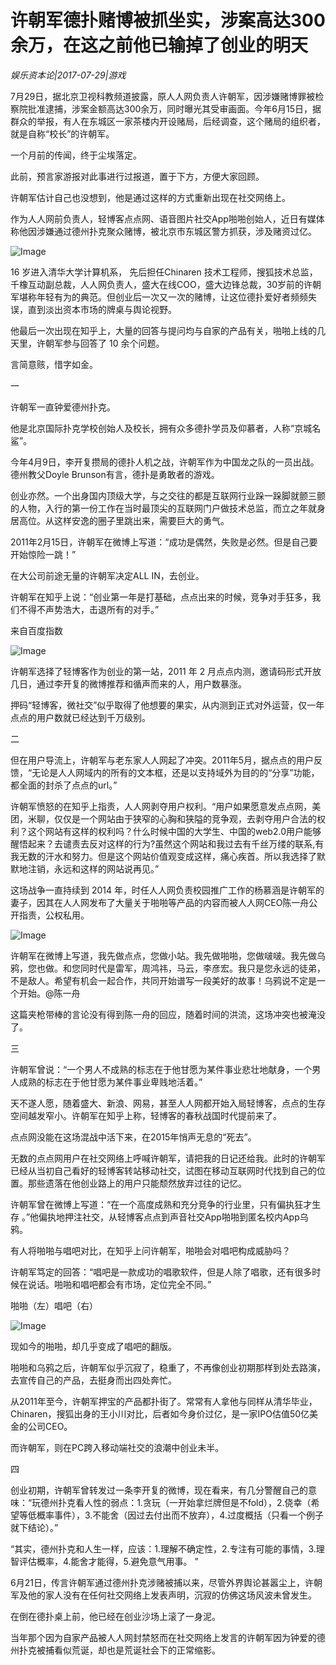 # 许朝军德扑赌博被抓坐实，涉案高达300余万，在这之前他已输掉了创业的明天

*娱乐资本论|2017-07-29|游戏*

7月29日，据北京卫视科教频道披露，原人人网负责人许朝军，因涉嫌赌博罪被检察院批准逮捕，涉案金额高达300余万，同时曝光其受审画面。今年6月15日，据群众的举报，有人在东城区一家茶楼内开设赌局，后经调查，这个赌局的组织者，就是自称“校长”的许朝军。

一个月前的传闻，终于尘埃落定。

此前，预言家游报对此事进行过报道，置于下方，方便大家回顾。

许朝军估计自己也没想到，他是通过这样的方式重新出现在社交网络上。

作为人人网前负责人，轻博客点点网、语音图片社交App啪啪创始人，近日有媒体称他因涉嫌通过德州扑克聚众赌博，被北京市东城区警方抓获，涉及赌资过亿。

![Image](http://p2.pstatp.com/large/37c20004108109678438)

16 岁进入清华大学计算机系， 先后担任Chinaren 技术工程师，搜狐技术总监，千橡互动副总裁，人人网负责人，盛大在线COO，盛大边锋总裁，30岁前的许朝军堪称年轻有为的典范。但创业后一次又一次的赌博，让这位德扑爱好者频频失误，直到淡出资本市场的牌桌与舆论视野。

他最后一次出现在知乎上，大量的回答与提问均与自家的产品有关，啪啪上线的几天里，许朝军参与回答了 10 余个问题。

言简意赅，惜字如金。

一

许朝军一直钟爱德州扑克。

他是北京国际扑克学校创始人及校长，拥有众多德扑学员及仰慕者，人称“京城名鲨”。

今年4月9日，李开复攒局的德扑人机之战，许朝军作为中国龙之队的一员出战。德州教父Doyle Brunson有言，德扑是勇敢者的游戏。

创业亦然。一个出身国内顶级大学，与之交往的都是互联网行业跺一跺脚就颤三颤的人物，入行的第一份工作在当时最顶尖的互联网门户做技术总监，而立之年就身居高位。从这样安逸的圈子里跳出来，需要巨大的勇气。

2011年2月15日，许朝军在微博上写道：“成功是偶然，失败是必然。但是自己要开始惊险一跳！”

在大公司前途无量的许朝军决定ALL IN，去创业。

许朝军在知乎上说：“创业第一年是打基础，点点出来的时候，竞争对手狂多，我们不得不声势浩大，击退所有的对手。”

来自百度指数

![Image](http://p2.pstatp.com/large/37c500040e7292ab16a3)

许朝军选择了轻博客作为创业的第一站，2011 年 2 月点点内测，邀请码形式开放几日，通过李开复的微博推荐和循声而来的人，用户数暴涨。

押码“轻博客，微社交”似乎取得了他想要的果实，从内测到正式对外运营，仅一年点点的用户数就已经达到千万级别。

二

但在用户导流上，许朝军与老东家人人网起了冲突。2011年5月，据点点的用户反馈，“无论是人人网域内的所有的文本框，还是以支持域外为目的的“分享”功能，都全面的封杀了点点的url。”

许朝军愤怒的在知乎上指责，人人网剥夺用户权利。“用户如果愿意发点点网，美团，米聊，仅仅是一个网站由于狭窄的心胸和狭隘的竞争观，去剥夺用户合法的权利？这个网站有这样的权利吗？什么时候中国的大学生、中国的web2.0用户能够醒悟起来？去谴责去反对这样的行为?虽然这个网站和我过去有千丝万缕的联系,有我无数的汗水和努力。但是这个网站价值观变成这样，痛心疾首。所以我选择了默默地注销，永远和这样的网站说再见。”

这场战争一直持续到 2014 年，时任人人网负责校园推广工作的杨慕涵是许朝军的妻子，因其在人人网发布了大量关于啪啪等产品的内容而被人人网CEO陈一舟公开指责，公权私用。

![Image](http://p2.pstatp.com/large/37c400040cbe452f21f7)

许朝军在微博上写道，我先做点点，您做小站。我先做啪啪，您做啵啵。我先做乌鸦，您也做。和您同时代是雷军，周鸿祎，马云，李彦宏。我只是您永远的徒弟，不是敌人。希望有机会一起合作，共同开始谱写一段美好的故事！乌鸦说不定是一个开始。@陈一舟

这篇夹枪带棒的言论没有得到陈一舟的回应，随着时间的洪流，这场冲突也被淹没了。

三

许朝军曾说：“一个男人不成熟的标志在于他甘愿为某件事业悲壮地献身，一个男人成熟的标志在于他甘愿为某件事业卑贱地活着。”

天不遂人愿，随着盛大、新浪、网易，甚至人人网都开始入局轻博客，点点的生存空间越发窄小。许朝军在知乎上称，轻博客的春秋战国时代提前来了。

点点网没能在这场混战中活下来，在2015年悄声无息的“死去”。

无数的点点网用户在社交网络上呼喊许朝军，请把我的日记还给我。此时的许朝军已经从当初自己看好的轻博客转站移动社交，试图在移动互联网时代找到自己的位置。那些遗落在他创业路上的用户只能颓然放弃过往的记忆。

许朝军曾在微博上写道：“在一个高度成熟和充分竞争的行业里，只有偏执狂才生存 。”他偏执地押注社交，从轻博客点点到声音社交App啪啪到匿名校内App乌鸦。

有人将啪啪与唱吧对比，在知乎上问许朝军，啪啪会对唱吧构成威胁吗？

许朝军笃定的回答：“唱吧是一款成功的唱歌软件，但是人除了唱歌，还有很多时候在说话。啪啪和唱吧都会有市场，定位完全不同。”

啪啪（左）唱吧（右）

![Image](http://p2.pstatp.com/large/37c300040eb64d783034)

现如今的啪啪，却几乎变成了唱吧的翻版。

啪啪和乌鸦之后，许朝军似乎沉寂了，稳重了，不再像创业初期那样到处去路演，去宣传自己的产品，去挺身而出四处奔忙。

从2011年至今，许朝军押宝的产品都扑街了。常常有人拿他与同样从清华毕业，Chinaren，搜狐出身的王小川对比，后者如今身价过亿，是一家IPO估值50亿美金的公司CEO。

而许朝军，则在PC跨入移动端社交的浪潮中创业未半。

四

创业初期，许朝军曾转发过一条李开复的微博，现在看来，有几分警醒自己的意味：“玩德州扑克看人性的弱点：1.贪玩（一开始拿烂牌但是不fold），2.侥幸（希望等低概率事件），3.不能舍（因过去付出而不放弃），4.过度概括（只看一个例子就下结论）。”

“其实，德州扑克和人生一样，应该：1.理解不确定性，2.专注有可能的事情，3.理智评估概率，4.能舍才能得，5.避免意气用事。 ”

6月21日，传言许朝军通过德州扑克涉赌被捕以来，尽管外界舆论甚嚣尘上，许朝军及他的家人没有在任何社交网络上发表声明，沉寂的仿佛这场风波未曾发生。

在倒在德扑桌上前，他已经在创业沙场上滚了一身泥。

当年那个因为自家产品被人人网封禁怒而在社交网络上发言的许朝军因为钟爱的德州扑克被捕看似荒诞，却也是荒诞社会下的正常缩影。

